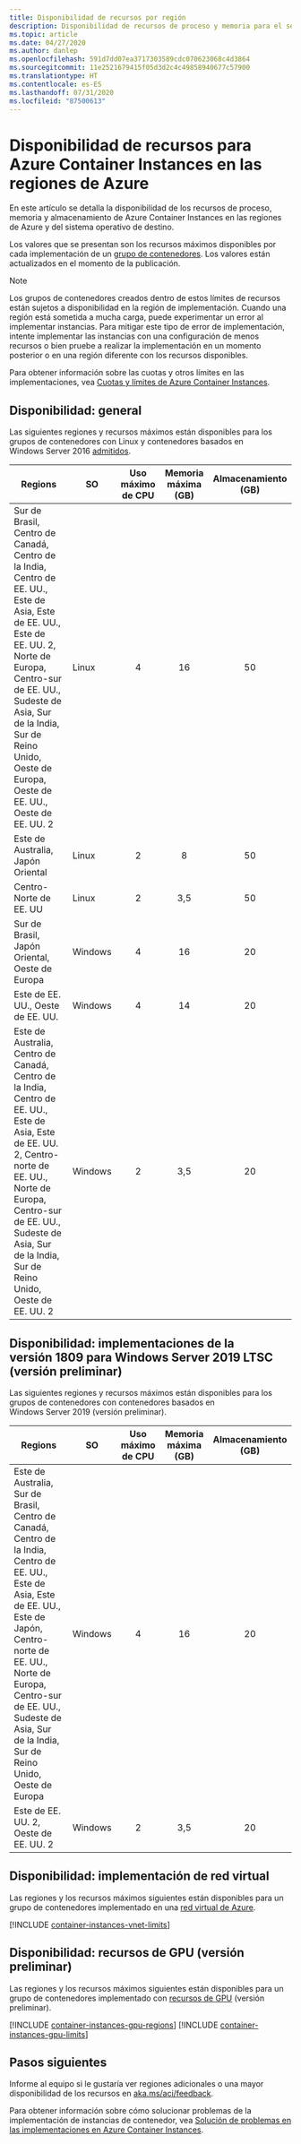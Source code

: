 ```yaml
---
title: Disponibilidad de recursos por región
description: Disponibilidad de recursos de proceso y memoria para el servicio Azure Container Instances en diferentes regiones de Azure.
ms.topic: article
ms.date: 04/27/2020
ms.author: danlep
ms.openlocfilehash: 591d7dd07ea3717303589cdc070623068c4d3864
ms.sourcegitcommit: 11e2521679415f05d3d2c4c49858940677c57900
ms.translationtype: HT
ms.contentlocale: es-ES
ms.lasthandoff: 07/31/2020
ms.locfileid: "87500613"
---
```

# <a name="resource-availability-for-azure-container-instances-in-azure-regions"></a>Disponibilidad de recursos para Azure Container Instances en las regiones de Azure

En este artículo se detalla la disponibilidad de los recursos de proceso, memoria y almacenamiento de Azure Container Instances en las regiones de Azure y del sistema operativo de destino. 

Los valores que se presentan son los recursos máximos disponibles por cada implementación de un [grupo de contenedores](container-instances-container-groups.md). Los valores están actualizados en el momento de la publicación. 

> [!NOTE]
> Los grupos de contenedores creados dentro de estos límites de recursos están sujetos a disponibilidad en la región de implementación. Cuando una región está sometida a mucha carga, puede experimentar un error al implementar instancias. Para mitigar este tipo de error de implementación, intente implementar las instancias con una configuración de menos recursos o bien pruebe a realizar la implementación en un momento posterior o en una región diferente con los recursos disponibles.

Para obtener información sobre las cuotas y otros límites en las implementaciones, vea [Cuotas y límites de Azure Container Instances](container-instances-quotas.md).

## <a name="availability---general"></a>Disponibilidad: general

Las siguientes regiones y recursos máximos están disponibles para los grupos de contenedores con Linux y contenedores basados en Windows Server 2016 [admitidos](container-instances-faq.md#what-windows-base-os-images-are-supported).

| Regions | SO | Uso máximo de CPU | Memoria máxima (GB) | Almacenamiento (GB) |
| -------- | -- | :---: | :-----------: | :---: |
| Sur de Brasil, Centro de Canadá, Centro de la India, Centro de EE. UU., Este de Asia, Este de EE. UU., Este de EE. UU. 2, Norte de Europa, Centro-sur de EE. UU., Sudeste de Asia, Sur de la India, Sur de Reino Unido, Oeste de Europa, Oeste de EE. UU., Oeste de EE. UU. 2 | Linux | 4 | 16 | 50 |
| Este de Australia, Japón Oriental | Linux | 2 | 8 | 50 |
| Centro-Norte de EE. UU | Linux | 2 | 3,5 | 50 |
| Sur de Brasil, Japón Oriental, Oeste de Europa | Windows | 4 | 16 | 20 |
| Este de EE. UU., Oeste de EE. UU. | Windows | 4 | 14 | 20 |
| Este de Australia, Centro de Canadá, Centro de la India, Centro de EE. UU., Este de Asia, Este de EE. UU. 2, Centro-norte de EE. UU., Norte de Europa, Centro-sur de EE. UU., Sudeste de Asia, Sur de la India, Sur de Reino Unido, Oeste de EE. UU. 2 | Windows | 2 | 3,5 | 20 |

## <a name="availability---windows-server-2019-ltsc-1809-deployments-preview"></a>Disponibilidad: implementaciones de la versión 1809 para Windows Server 2019 LTSC (versión preliminar)

Las siguientes regiones y recursos máximos están disponibles para los grupos de contenedores con contenedores basados en Windows Server 2019 (versión preliminar).

| Regions | SO | Uso máximo de CPU | Memoria máxima (GB) | Almacenamiento (GB) |
| -------- | -- | :---: | :-----------: | :---: |
| Este de Australia, Sur de Brasil, Centro de Canadá, Centro de la India, Centro de EE. UU., Este de Asia, Este de EE. UU., Este de Japón, Centro-norte de EE. UU., Norte de Europa, Centro-sur de EE. UU., Sudeste de Asia, Sur de la India, Sur de Reino Unido, Oeste de Europa | Windows | 4 | 16 | 20 |
| Este de EE. UU. 2, Oeste de EE. UU. 2 | Windows | 2 | 3,5 | 20 |


## <a name="availability---virtual-network-deployment"></a>Disponibilidad: implementación de red virtual

Las regiones y los recursos máximos siguientes están disponibles para un grupo de contenedores implementado en una [red virtual de Azure](container-instances-vnet.md).

[!INCLUDE [container-instances-vnet-limits](../../includes/container-instances-vnet-limits.md)]

## <a name="availability---gpu-resources-preview"></a>Disponibilidad: recursos de GPU (versión preliminar)

Las regiones y los recursos máximos siguientes están disponibles para un grupo de contenedores implementado con [recursos de GPU](container-instances-gpu.md) (versión preliminar).

[!INCLUDE [container-instances-gpu-regions](../../includes/container-instances-gpu-regions.md)]
[!INCLUDE [container-instances-gpu-limits](../../includes/container-instances-gpu-limits.md)]

## <a name="next-steps"></a>Pasos siguientes

Informe al equipo si le gustaría ver regiones adicionales o una mayor disponibilidad de los recursos en [aka.ms/aci/feedback](https://aka.ms/aci/feedback).

Para obtener información sobre cómo solucionar problemas de la implementación de instancias de contenedor, vea [Solución de problemas en las implementaciones en Azure Container Instances](container-instances-troubleshooting.md).


[azure-support]: https://ms.portal.azure.com/#blade/Microsoft_Azure_Support/HelpAndSupportBlade/newsupportrequest
